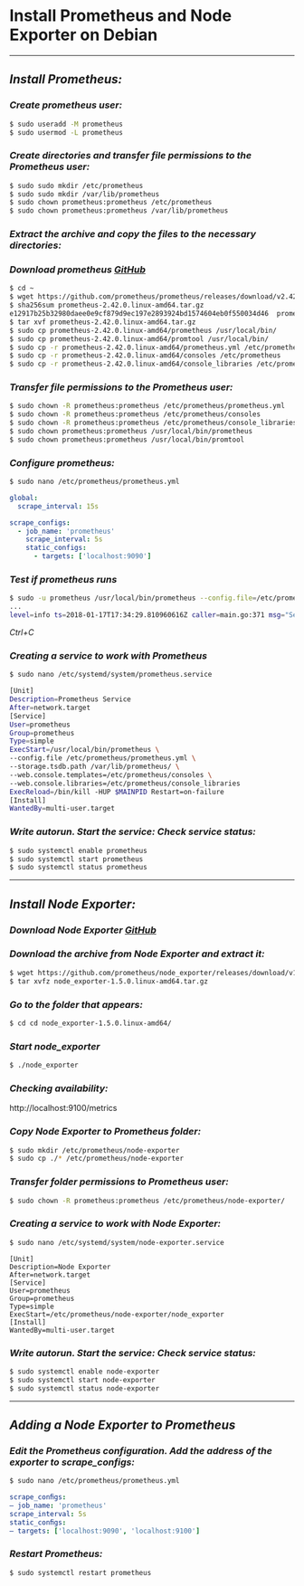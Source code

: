 # **Install Prometheus and Node Exporter on Debian** 
---
## ***Install Prometheus:***
### *Create prometheus user:*
```bash
$ sudo useradd -M prometheus
$ sudo usermod -L prometheus
```
### *Create directories and transfer file permissions to the Prometheus user:*
```bash
$ sudo sudo mkdir /etc/prometheus
$ sudo sudo mkdir /var/lib/prometheus
$ sudo chown prometheus:prometheus /etc/prometheus
$ sudo chown prometheus:prometheus /var/lib/prometheus
```
### *Extract the archive and copy the files to the necessary directories:*
### *Download prometheus [GitHub](https://github.com/prometheus/prometheus/releases/)*
```bash
$ cd ~
$ wget https://github.com/prometheus/prometheus/releases/download/v2.42.0/prometheus-2.42.0.linux-amd64.tar.gz
$ sha256sum prometheus-2.42.0.linux-amd64.tar.gz 
e12917b25b32980daee0e9cf879d9ec197e2893924bd1574604eb0f550034d46  prometheus-2.42.0.linux-amd64.tar.gz
$ tar xvf prometheus-2.42.0.linux-amd64.tar.gz
$ sudo cp prometheus-2.42.0.linux-amd64/prometheus /usr/local/bin/
$ sudo cp prometheus-2.42.0.linux-amd64/promtool /usr/local/bin/
$ sudo cp -r prometheus-2.42.0.linux-amd64/prometheus.yml /etc/prometheus/
$ sudo cp -r prometheus-2.42.0.linux-amd64/consoles /etc/prometheus
$ sudo cp -r prometheus-2.42.0.linux-amd64/console_libraries /etc/prometheus
```
### *Transfer file permissions to the Prometheus user:*
```bash
$ sudo chown -R prometheus:prometheus /etc/prometheus/prometheus.yml
$ sudo chown -R prometheus:prometheus /etc/prometheus/consoles
$ sudo chown -R prometheus:prometheus /etc/prometheus/console_libraries
$ sudo chown prometheus:prometheus /usr/local/bin/prometheus
$ sudo chown prometheus:prometheus /usr/local/bin/promtool
```
### *Configure prometheus:*
```bash
$ sudo nano /etc/prometheus/prometheus.yml
```
```yaml
global:
  scrape_interval: 15s

scrape_configs:
  - job_name: 'prometheus'
    scrape_interval: 5s
    static_configs:
      - targets: ['localhost:9090']
```

### *Test if prometheus runs*
```bash
$ sudo -u prometheus /usr/local/bin/prometheus --config.file=/etc/prometheus/prometheus.yml --storage.tsdb.path=/var/lib/prometheus/data --web.console.templates=/etc/prometheus/consoles --web.console.libraries=/etc/prometheus/consoles_libraries 
...
level=info ts=2018-01-17T17:34:29.810960616Z caller=main.go:371 msg="Server is ready to receive requests."
```
*_Ctrl+C_*
### *Creating a service to work with Prometheus*
```bash
$ sudo nano /etc/systemd/system/prometheus.service
```
```bash
[Unit]
Description=Prometheus Service
After=network.target
[Service]
User=prometheus
Group=prometheus
Type=simple
ExecStart=/usr/local/bin/prometheus \
--config.file /etc/prometheus/prometheus.yml \
--storage.tsdb.path /var/lib/prometheus/ \
--web.console.templates=/etc/prometheus/consoles \
--web.console.libraries=/etc/prometheus/console_libraries
ExecReload=/bin/kill -HUP $MAINPID Restart=on-failure
[Install]
WantedBy=multi-user.target
```
### *Write autorun. Start the service: Check service status:*
```bash
$ sudo systemctl enable prometheus
$ sudo systemctl start prometheus
$ sudo systemctl status prometheus
```
---
## ***Install Node Exporter:***
### *Download Node Exporter [GitHub](https://github.com/prometheus/node_exporter/releases)*

### *Download the archive from Node Exporter and extract it:*
```bash
$ wget https://github.com/prometheus/node_exporter/releases/download/v1.5.0/node_exporter-1.5.0.linux-amd64.tar.gz
$ tar xvfz node_exporter-1.5.0.linux-amd64.tar.gz
```
### *Go to the folder that appears:*
```bash
$ cd cd node_exporter-1.5.0.linux-amd64/
```
### *Start node_exporter*
```bash
$ ./node_exporter  
```
 ### *Checking availability:* 
 http://localhost:9100/metrics

### *Copy Node Exporter to Prometheus folder:*
```bash
$ sudo mkdir /etc/prometheus/node-exporter
$ sudo cp ./* /etc/prometheus/node-exporter
```
### *Transfer folder permissions to Prometheus user:*
```bash
$ sudo chown -R prometheus:prometheus /etc/prometheus/node-exporter/
```
### *Creating a service to work with Node Exporter:*
```bash
$ sudo nano /etc/systemd/system/node-exporter.service
``` 
```
[Unit]
Description=Node Exporter
After=network.target
[Service]
User=prometheus
Group=prometheus
Type=simple
ExecStart=/etc/prometheus/node-exporter/node_exporter
[Install]
WantedBy=multi-user.target 
```
### *Write autorun. Start the service: Check service status:*
```bash
$ sudo systemctl enable node-exporter
$ sudo systemctl start node-exporter
$ sudo systemctl status node-exporter
```
---
## ***Adding a Node Exporter to Prometheus***

### *Edit the Prometheus configuration. Add the address of the exporter to **scrape_configs:***
```bash
$ sudo nano /etc/prometheus/prometheus.yml
```
```yaml
scrape_conﬁgs:
— job_name: 'prometheus'
scrape_interval: 5s
static_conﬁgs:
— targets: ['localhost:9090', 'localhost:9100']
```

### *Restart Prometheus:*
```bash
$ sudo systemctl restart prometheus
```

